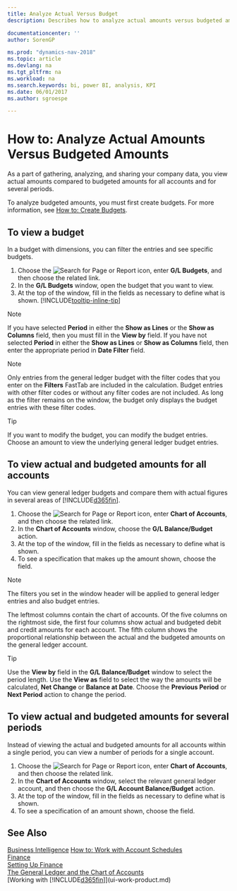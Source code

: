 ```yaml
---
title: Analyze Actual Versus Budget
description: Describes how to analyze actual amounts versus budgeted amounts.

documentationcenter: ''
author: SorenGP

ms.prod: "dynamics-nav-2018"
ms.topic: article
ms.devlang: na
ms.tgt_pltfrm: na
ms.workload: na
ms.search.keywords: bi, power BI, analysis, KPI
ms.date: 06/01/2017
ms.author: sgroespe

---
```

# How to: Analyze Actual Amounts Versus Budgeted Amounts
As a part of gathering, analyzing, and sharing your company data, you view actual amounts compared to budgeted amounts for all accounts and for several periods.

To analyze budgeted amounts, you must first create budgets. For more information, see [How to: Create Budgets](finance-how-create-budgets.md).

## To view a budget
In a budget with dimensions, you can filter the entries and see specific budgets.

1. Choose the ![Search for Page or Report](media/ui-search/search_small.png "Search for Page or Report icon") icon, enter **G/L Budgets**, and then choose the related link.
2. In the **G/L Budgets** window, open the budget that you want to view.  
3. At the top of the window, fill in the fields as necessary to define what is shown. [!INCLUDE[tooltip-inline-tip](includes/tooltip-inline-tip_md.md)]

> [!NOTE]  
>   If you have selected **Period** in either the **Show as Lines** or the **Show as Columns** field, then you must fill in the **View by** field. If you have not selected **Period** in either the **Show as Lines** or **Show as Columns** field, then enter the appropriate period in **Date Filter** field.  

> [!NOTE]  
>   Only entries from the general ledger budget with the filter codes that you enter on the **Filters** FastTab are included in the calculation. Budget entries with other filter codes or without any filter codes are not included. As long as the filter remains on the window, the budget only displays the budget entries with these filter codes.  

> [!TIP]  
>   If you want to modify the budget, you can modify the budget entries. Choose an amount to view the underlying general ledger budget entries.

## To view actual and budgeted amounts for all accounts  
You can view general ledger budgets and compare them with actual figures in several areas of [!INCLUDE[d365fin](includes/d365fin_md.md)].

1. Choose the ![Search for Page or Report](media/ui-search/search_small.png "Search for Page or Report icon") icon, enter **Chart of Accounts**, and then choose the related link.  
2. In the **Chart of Accounts** window, choose the **G/L Balance/Budget** action.
3. At the top of the window, fill in the fields as necessary to define what is shown.  
4. To see a specification that makes up the amount shown, choose the field.  

> [!NOTE]  
>   The filters you set in the window header will be applied to general ledger entries and also budget entries.

The leftmost columns contain the chart of accounts. Of the five columns on the rightmost side, the first four columns show actual and budgeted debit and credit amounts for each account. The fifth column shows the proportional relationship between the actual and the budgeted amounts on the general ledger account.  

> [!TIP]  
>   Use the **View by** field in the **G/L Balance/Budget** window to select the period length. Use the **View as** field to select the way the amounts will be calculated, **Net Change** or **Balance at Date**. Choose the **Previous Period** or **Next Period** action to change the period.  

## To view actual and budgeted amounts for several periods  
Instead of viewing the actual and budgeted amounts for all accounts within a single period, you can view a number of periods for a single account.  

1. Choose the ![Search for Page or Report](media/ui-search/search_small.png "Search for Page or Report icon") icon, enter **Chart of Accounts**, and then choose the related link.  
2. In the **Chart of Accounts** window, select the relevant general ledger account, and then choose the **G/L Account Balance/Budget** action.  
3. At the top of the window, fill in the fields as necessary to define what is shown.   
4. To see a specification of an amount shown, choose the field.  

## See Also
[Business Intelligence](bi.md)
[How to: Work with Account Schedules](bi-how-work-account-schedule.md)  
[Finance](finance.md)  
[Setting Up Finance](finance-setup-finance.md)  
[The General Ledger and the Chart of Accounts](finance-general-ledger.md)  
[Working with [!INCLUDE[d365fin](includes/d365fin_md.md)]](ui-work-product.md)  
